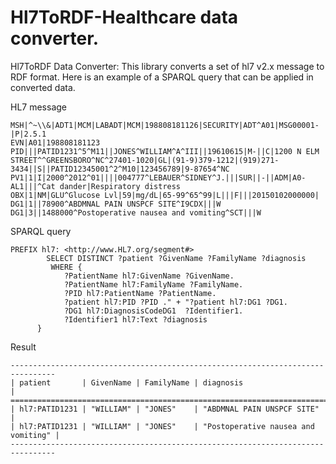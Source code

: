 # Hl7ToRDF-Healthcare data converter.

Hl7ToRDF Data Converter: This library converts a set of hl7 v2.x message to RDF format.
Here is an example of a SPARQL query that can be applied in converted data.

HL7 message
```
MSH|^~\\&|ADT1|MCM|LABADT|MCM|198808181126|SECURITY|ADT^A01|MSG00001-|P|2.5.1
EVN|A01|198808181123
PID|||PATID1231^5^M11||JONES^WILLIAM^A^III||19610615|M-||C|1200 N ELM STREET^^GREENSBORO^NC^27401-1020|GL|(91-9)379-1212|(919)271-3434||S||PATID12345001^2^M10|123456789|9-87654^NC
PV1|1|I|2000^2012^01||||004777^LEBAUER^SIDNEY^J.|||SUR||-||ADM|A0-
AL1|||^Cat dander|Respiratory distress
OBX|1|NM|GLU^Glucose Lvl|59|mg/dL|65-99^65^99|L|||F|||20150102000000|
DG1|1||78900^ABDMNAL PAIN UNSPCF SITE^I9CDX|||W
DG1|3||1488000^Postoperative nausea and vomiting^SCT|||W

```

SPARQL query
```
PREFIX hl7: <http://www.HL7.org/segment#> 
		SELECT DISTINCT ?patient ?GivenName ?FamilyName ?diagnosis 
		 WHERE {
			?PatientName hl7:GivenName ?GivenName.
			?PatientName hl7:FamilyName ?FamilyName.
			?PID hl7:PatientName ?PatientName. 
			?patient hl7:PID ?PID ." + "?patient hl7:DG1 ?DG1. 
			?DG1 hl7:DiagnosisCodeDG1  ?Identifier1.
			?Identifier1 hl7:Text ?diagnosis
      }
```

Result

```
--------------------------------------------------------------------------------
| patient       | GivenName | FamilyName | diagnosis                           |
================================================================================
| hl7:PATID1231 | "WILLIAM" | "JONES"    | "ABDMNAL PAIN UNSPCF SITE"          |
| hl7:PATID1231 | "WILLIAM" | "JONES"    | "Postoperative nausea and vomiting" |
--------------------------------------------------------------------------------
```
